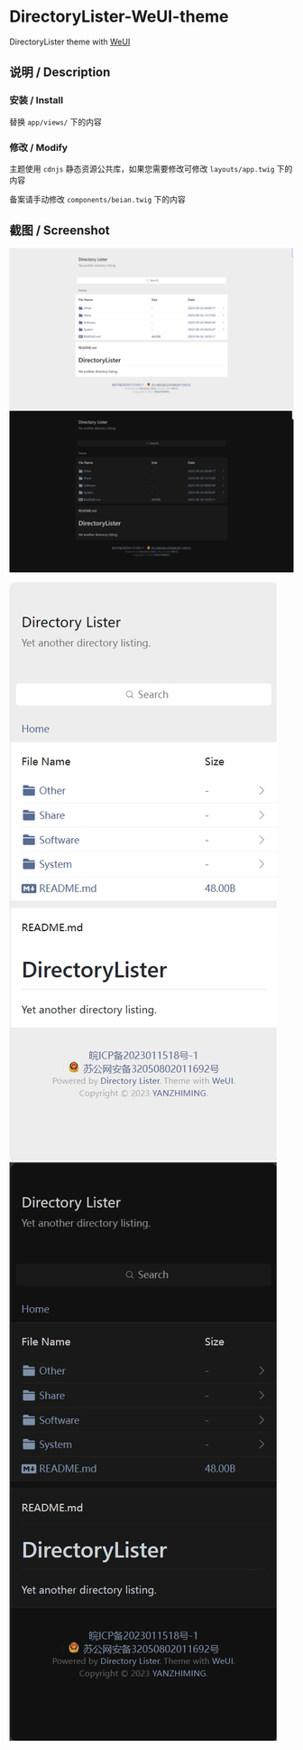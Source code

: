# DirectoryLister-WeUI-theme
DirectoryLister theme with [WeUI](https://weui.io/)

## 说明 / Description

### 安装 / Install

替换 `app/views/` 下的内容

### 修改 / Modify

主题使用 `cdnjs` 静态资源公共库，如果您需要修改可修改 `layouts/app.twig` 下的内容

备案请手动修改 `components/beian.twig` 下的内容

## 截图 / Screenshot

![PC-Light.png](Screenshot/PC-Light.png)
![PC-Dark.png](Screenshot/PC-Dark.png)

![M-Light.png](Screenshot/M-Light.png)
![M-Dark.png](Screenshot/M-Dark.png)
